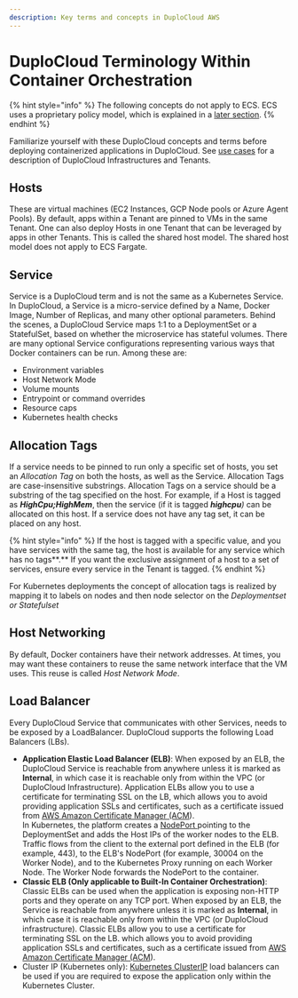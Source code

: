```yaml
---
description: Key terms and concepts in DuploCloud AWS
---
```


# DuploCloud Terminology Within Container Orchestration

{% hint style="info" %}
The following concepts do not apply to ECS. ECS uses a proprietary policy model, which is explained in a [later section](../aws/use-cases/disaster-recovery/ecs-setup/).
{% endhint %}

Familiarize yourself with these DuploCloud concepts and terms before deploying containerized applications in DuploCloud. See [use cases](../aws/use-cases/) for a description of DuploCloud Infrastructures and Tenants.

## Hosts

These are virtual machines (EC2 Instances, GCP Node pools or Azure Agent Pools). By default, apps within a Tenant are pinned to VMs in the same Tenant. One can also deploy Hosts in one Tenant that can be leveraged by apps in other Tenants. This is called the shared host model. The shared host model does not apply to ECS Fargate.

## Service

Service is a DuploCloud term and is not the same as a Kubernetes Service. In DuploCloud, a Service is a micro-service defined by a Name, Docker Image, Number of Replicas, and many other optional parameters. Behind the scenes, a DuploCloud Service maps 1:1 to a DeploymentSet or a StatefulSet, based on whether the microservice has stateful volumes. There are many optional Service configurations representing various ways that Docker containers can be run. Among these are:

* Environment variables
* Host Network Mode
* Volume mounts
* Entrypoint or command overrides
* Resource caps
* Kubernetes health checks

## Allocation Tags

If a service needs to be pinned to run only a specific set of hosts, you set an _Allocation Tag_ on both the hosts, as well as the Service. Allocation Tags are case-insensitive substrings. Allocation Tags on a service should be a substring of the tag specified on the host. For example, if a Host is tagged as _**HighCpu;HighMem**_, then the service (if it is tagged _**highcpu**)_ can be allocated on this host. If a service does not have any tag set, it can be placed on any host.

{% hint style="info" %}
If the host is tagged with a specific value, and you have services with the same tag, the host is available for any service which has no tags**.** If you want the exclusive assignment of a host to a set of services, ensure every service in the Tenant is tagged.
{% endhint %}

For Kubernetes deployments the concept of allocation tags is realized by mapping it to labels on nodes and then node selector on the _Deploymentset or Statefulset_

## Host Networking

By default, Docker containers have their network addresses. At times, you may want these containers to reuse the same network interface that the VM uses. This reuse is called _Host Network Mode_.

## Load Balancer

Every DuploCloud Service that communicates with other Services, needs to be exposed by a LoadBalancer. DuploCloud supports the following Load Balancers (LBs).

* **Application Elastic Load Balancer (ELB)**: When exposed by an ELB, the DuploCloud Service is reachable from anywhere unless it is marked as **Internal**, in which case it is reachable only from within the VPC (or DuploCloud Infrastructure). Application ELBs allow you to use a certificate for terminating SSL on the LB, which allows you to avoid providing application SSLs and certificates, such as a certificate issued from [AWS Amazon Certificate Manager (ACM](https://aws.amazon.com/certificate-manager/)).\
  In Kubernetes, the platform creates a [NodePort ](https://kubernetes.io/docs/concepts/services-networking/service/#publishing-services-service-types)pointing to the DeploymentSet and adds the Host IPs of the worker nodes to the ELB. Traffic flows from the client to the external port defined in the ELB (for example, 443), to the ELB's NodePort (for example, 30004 on the Worker Node), and to the Kubernetes Proxy running on each Worker Node. The Worker Node forwards the NodePort to the container.&#x20;
* **Classic ELB (Only applicable to Built-In Container Orchestration)**: Classic ELBs can be used when the application is exposing non-HTTP ports and they operate on any TCP port. When exposed by an ELB, the Service is reachable from anywhere unless it is marked as **Internal**, in which case it is reachable only from within the VPC (or DuploCloud infrastructure). Classic ELBs allow you to use a certificate for terminating SSL on the LB. which allows you to avoid providing application SSLs and certificates, such as a certificate issued from [AWS Amazon Certificate Manager (ACM](https://aws.amazon.com/certificate-manager/)).&#x20;
* Cluster IP (Kubernetes only): [Kubernetes ClusterIP](https://kubernetes.io/docs/concepts/services-networking/service/#type-clusterip) load balancers can be used if you are required to expose the application only within the Kubernetes Cluster.
